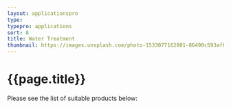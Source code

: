 ```yaml
---
layout: applicationspro
type: 
typepro: applications
sort: 8
title: Water Treatment
thumbnail: https://images.unsplash.com/photo-1533077162801-86490c593afb?ixlib=rb-4.0.3&ixid=MnwxMjA3fDB8MHxwaG90by1wYWdlfHx8fGVufDB8fHx8&auto=format&fit=crop&w=1974&q=80
---
```

# {{page.title}}

Please see the list of suitable products below: